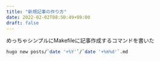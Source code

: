 ```yaml
---
title: "新規記事の作り方"
date: 2022-02-02T08:50:49+09:00
draft: false
---
```



めっちゃシンプルにMakefileに記事作成するコマンドを書いた

```sh
hugo new posts/`date '+%Y'`/`date '+%m%d'`.md
```
